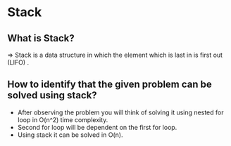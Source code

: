 # Stack

## What is Stack?
=> Stack is a data structure in which the element which is last in is first out (LIFO) .

## How to identify that the given problem can be solved using stack?
* After observing the problem you will think of solving it using nested for loop in O(n^2) time complexity.
* Second for loop will be dependent on the first for loop.
* Using stack it can be solved in O(n).

